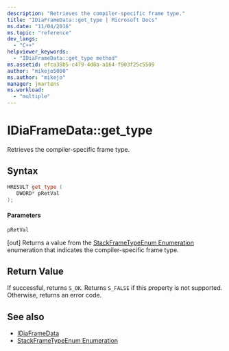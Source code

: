 ```yaml
---
description: "Retrieves the compiler-specific frame type."
title: "IDiaFrameData::get_type | Microsoft Docs"
ms.date: "11/04/2016"
ms.topic: "reference"
dev_langs:
  - "C++"
helpviewer_keywords:
  - "IDiaFrameData::get_type method"
ms.assetid: efca38b5-c479-4d0a-a164-f903f25c5509
author: "mikejo5000"
ms.author: "mikejo"
manager: jmartens
ms.workload:
  - "multiple"
---
```

# IDiaFrameData::get_type
Retrieves the compiler-specific frame type.

## Syntax

```C++
HRESULT get_type ( 
   DWORD* pRetVal
);
```

#### Parameters
 `pRetVal`

[out] Returns a value from the [StackFrameTypeEnum Enumeration](../../debugger/debug-interface-access/stackframetypeenum.md) enumeration that indicates the compiler-specific frame type.

## Return Value
 If successful, returns `S_OK`. Returns `S_FALSE` if this property is not supported. Otherwise, returns an error code.

## See also
- [IDiaFrameData](../../debugger/debug-interface-access/idiaframedata.md)
- [StackFrameTypeEnum Enumeration](../../debugger/debug-interface-access/stackframetypeenum.md)
